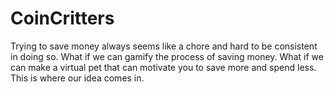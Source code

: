# CoinCritters
Trying to save money always seems like a chore and hard to be consistent in doing so. What if we can gamify the process of saving money. What if we can make a virtual pet that can motivate you to save more and spend less. This is where our idea comes in.

